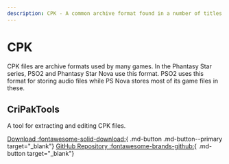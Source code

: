 ```yaml
---
description: CPK - A common archive format found in a number of titles.
---
```


# CPK
CPK files are archive formats used by many games. In the Phantasy Star series, PSO2 and Phantasy Star Nova use this format. PSO2 uses this format for storing audio files while PS Nova stores most of its game files in these.

## CriPakTools
A tool for extracting and editing CPK files.

[Download :fontawesome-solid-download:](https://github.com/esperknight/CriPakTools/tree/master/Build){ .md-button .md-button--primary target="_blank"}
[GitHub Repository :fontawesome-brands-github:](https://github.com/esperknight/CriPakTools/){ .md-button target="_blank"}
